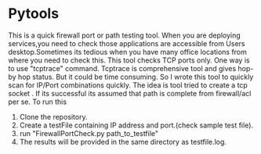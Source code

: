 # Pytools
This is a quick firewall port or path testing tool. When you are deploying services,you need to check those applications are accessible from Users desktop.Sometimes its tedious when you have many office locations from where you need to check this. This tool checks TCP ports only. One way is to use "tcptrace" command. Tcptrace is comprehensive tool and gives hop-by hop status. But it could be time consuming. So I wrote this tool to quickly scan for IP/Port combinations quickly. The idea is tool tried to create a tcp socket . If its successful its assumed that path is complete from firewall/acl per se.
To run this
1. Clone the repository.
2. Create a testFile containing IP address and port.(check sample test file).
3. run "FirewallPortCheck.py path_to_testfile"
4. The results will be provided in the same directory as testfile.log.
